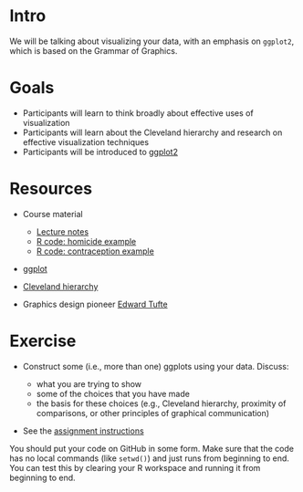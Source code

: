 Intro
=====

We will be talking about visualizing your data, with an emphasis on
`ggplot2`, which is based on the Grammar of Graphics.

Goals
=====

-   Participants will learn to think broadly about effective uses of visualization
-   Participants will learn about the Cleveland hierarchy and research on effective visualization techniques
-   Participants will be introduced to [ggplot2](http://ggplot2.org)

Resources
=========

-   Course material
    -   [ Lecture notes](Visualization_Lecture_notes.html)
    -   [ R code: homicide example](CA_homicide_pix.html)
    -   [ R code: contraception example](Visualization_Contraception.html)

-   [ggplot](http://ggplot2.org)
-   [Cleveland hierarchy](http://sfew.websitetoolbox.com/post/clevelands-graphical-features-hierarchy-4598555)
-   Graphics design pioneer [Edward Tufte](https://www.edwardtufte.com/tufte/)

Exercise
========

* Construct some (i.e., more than one) ggplots using your data. Discuss:
	* what you are trying to show
	* some of the choices that you have made
	* the basis for these choices (e.g., Cleveland hierarchy, proximity of comparisons, or other principles of graphical communication) 

* See the [assignment instructions](assignments.html)

You should put your code on GitHub in some form. Make sure that the
code has no local commands (like `setwd()`) and just runs from beginning
to end. You can test this by clearing your R workspace and running it
from beginning to end.
